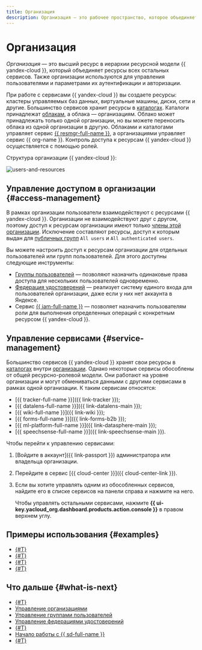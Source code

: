 ```yaml
---
title: Организация
description: Организация — это рабочее пространство, которое объединяет разные типы ресурсов {{ yandex-cloud }} и дает пользователям возможность работать с ними.
---
```


# Организация

_Организация_ — это высший ресурс в иерархии ресурсной модели {{ yandex-cloud }}, который объединяет ресурсы всех остальных сервисов. Также организации используются для управления пользователями и параметрами их аутентификации и авторизации.

При работе с сервисами {{ yandex-cloud }} вы создаете ресурсы: кластеры управляемых баз данных, виртуальные машины, диски, сети и другие. Большинство сервисов хранит ресурсы в [каталогах](../../resource-manager/concepts/resources-hierarchy.md#folder). Каталоги принадлежат [облакам](../../resource-manager/concepts/resources-hierarchy.md#cloud), а облака — организациям. Облако может принадлежать только одной организации, но вы можете переносить облака из одной организации в другую. Облаками и каталогами управляет сервис [{{ resmgr-full-name }}](../../resource-manager/concepts/resources-hierarchy.md), а организациями управляет сервис {{ org-name }}. Контроль доступа к ресурсам {{ yandex-cloud }} осуществляется с помощью ролей.

Структура организации {{ yandex-cloud }}:

![users-and-resources](../../_assets/overview/users-resources.svg "Users and resources hierarchy")

## Управление доступом в организации {#access-management}

В рамках организации пользователи взаимодействуют с ресурсами {{ yandex-cloud }}. Организации не взаимодействуют друг с другом, поэтому доступ к ресурсам организации имеют только [члены этой организации](membership.md). Исключение составляют ресурсы, доступ к которым выдан для [публичных групп](../../iam/concepts/access-control/public-group.md) `All users` и `All authenticated users`.

Вы можете настроить доступ к ресурсам организации для отдельных пользователей или групп пользователей. Для этого доступны следующие инструменты:

* [Группы пользователей](groups.md) — позволяют назначить одинаковые права доступа для нескольких пользователей одновременно.
* [Федерация удостоверений](add-federation.md) — реализует систему единого входа для пользователей организации, даже если у них нет аккаунта в Яндексе.
* Сервис [{{ iam-full-name }}](../../iam/concepts/index.md) — позволяет назначить пользователям роли для выполнения определенных операций с конкретным ресурсом {{ yandex-cloud }}.

## Управление сервисами {#service-management}

Большинство сервисов {{ yandex-cloud }} хранят свои ресурсы в [каталогах](../../resource-manager/concepts/resources-hierarchy.md#folder) внутри [организации](organization.md). Однако некоторые сервисы обособлены от общей ресурсно-ролевой модели. Они работают на уровне организации и могут обмениваться данными с другими сервисами в рамках одной организации. К таким сервисам относятся:

* [{{ tracker-full-name }}]({{ link-tracker }});
* [{{ datalens-full-name }}]({{ link-datalens-main }});
* [{{ wiki-full-name }}]({{ link-wiki }});
* [{{ forms-full-name }}]({{ link-forms-b2b }});
* [{{ ml-platform-full-name }}]({{ link-datasphere-main }});
* [{{ speechsense-full-name }}]({{ link-speechsense-main }}).

Чтобы перейти к управлению сервисами:

1. [Войдите в аккаунт]({{ link-passport }}) администратора или владельца организации.

1. Перейдите в сервис [{{ cloud-center }}]({{ cloud-center-link }}).

1. Если вы хотите управлять одним из обособленных сервисов, найдите его в списке сервисов на панели справа и нажмите на него.

   Чтобы управлять остальными сервисами, нажмите **{{ ui-key.yacloud_org.dashboard.products.action.console }}** в правом верхнем углу.

## Примеры использования {#examples}

* [{#T}](../../tutorials/security/user-group-access-control.md)
* [{#T}](../../tutorials/security/integration-gworkspace.md)
* [{#T}](../../tutorials/security/integration-azure.md)
* [{#T}](../../tutorials/security/integration-adfs.md)

## Что дальше {#what-is-next}

* [{#T}](membership.md)
* [Управление организациями](../operations/organizations-overview.md)
* [Управление группами пользователей](../operations/manage-groups.md)
* [Управление федерациями удостоверений](../operations/manage-federations.md)
* [{#T}](os-login.md)
* [Начало работы с {{ sd-full-name }}](../../security-deck/quickstart-overview.md)
* [{#T}](../tutorials/user-group-access-control.md)
